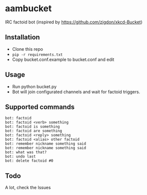 # aambucket
IRC factoid bot (inspired by https://github.com/zigdon/xkcd-Bucket)

## Installation
- Clone this repo
- ```pip -r requirements.txt```
- Copy bucket.conf.example to bucket.conf and edit

## Usage
- Run python bucket.py
- Bot will join configurated channels and wait for factoid triggers.

## Supported commands

```bot: factoid```  
```bot: factoid <verb> something```  
```bot: factoid is something```  
```bot: factoid are something```  
```bot: factoid <reply> something```  
```bot: factoid <alias> other factoid```  
```bot: remember nickname something said```  
```bot: remember nickname something said```  
```bot: what was that?```  
```bot: undo last```  
```bot: delete factoid #0```  

## Todo
A lot, check the Issues
